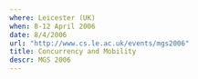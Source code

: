 ```yaml
---
where: Leicester (UK)
when: 8-12 April 2006
date: 8/4/2006
url: "http://www.cs.le.ac.uk/events/mgs2006"
title: Concurrency and Mobility
descr: MGS 2006
---
```

